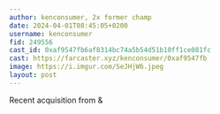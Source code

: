 ```yaml
---
author: kenconsumer, 2x former champ
date: 2024-04-01T08:45:05+0200
username: kenconsumer
fid: 249556
cast_id: 0xaf9547fb6af8314bc74a5b54d51b10ff1ce081fc
cast: https://farcaster.xyz/kenconsumer/0xaf9547fb
image: https://i.imgur.com/SeJHjW6.jpeg
layout: post
---
```


Recent acquisition from &

<img src='https://i.imgur.com/SeJHjW6.jpeg' alt='' referrerpolicy='no-referrer'/>

